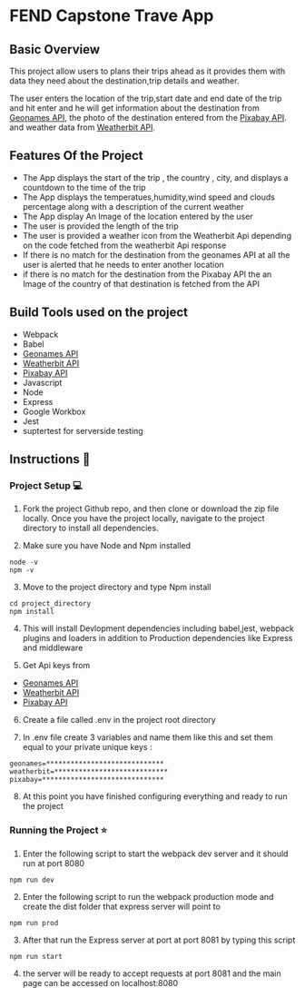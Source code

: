 # FEND Capstone Trave App
## Basic Overview

This project allow users to plans their trips ahead as it provides them with data they need about the destination,trip details and weather.

The user enters the location of the trip,start date and end date of the trip and hit enter and he will get information about the destination from [Geonames API](https://www.geonames.org/), the photo of the destination entered from the [Pixabay API](https://pixabay.com/service/about/api/). and weather data from [Weatherbit API](https://www.weatherbit.io/api).

## Features Of the Project 
* The App displays the start of the trip , the country , city, and displays a countdown to the time of the trip
* The App displays the  temperatues,humidity,wind speed and clouds percentage along with a description of the current weather
* The App display An Image of the location entered by the user
* The user is provided the length of the trip
* The user is provided a weather icon from the Weatherbit Api depending on the code fetched from the weatherbit Api response
* If there is no match for the destination from the geonames API at all the user is alerted that he needs to enter another location
* if there is no match for the destination from the Pixabay API the an Image of the country of that destination is fetched from the API



## Build Tools used on the project

* Webpack
* Babel
* [Geonames API](https://www.geonames.org/)
* [Weatherbit API](https://www.weatherbit.io/api)
* [Pixabay API](https://pixabay.com/api/docs/)
* Javascript
* Node
* Express
* Google Workbox 
* Jest 
* suptertest for serverside testing

## Instructions  :memo:

### Project Setup :computer:
1. Fork the project Github repo, and then clone or download the zip file locally. Once you have the project locally, navigate to the project directory to install all 
dependencies. 

2. Make sure you have Node and Npm installed

```
node -v 
npm -v
```
3. Move to the project directory and type Npm install 

```
cd project_directory
npm install
```
4. This will install Devlopment dependencies including babel,jest, webpack plugins and loaders in addition to Production dependencies like Express and middleware

5. Get Api keys from 
* [Geonames API](https://www.geonames.org/)
* [Weatherbit API](https://www.weatherbit.io/api)
* [Pixabay API](https://pixabay.com/api/docs/)

6. Create a file called .env in the project root directory

7. In .env file create 3 variables and name them like this and set them equal to your private unique keys :
```
geonames=*****************************
weatherbit=****************************
pixabay=******************************

```
8.  At this point you have finished configuring everything and ready to run the project

### Running the Project :star:

1. Enter the following script to start the webpack dev server and it should run at port 8080 
```
npm run dev
```
2. Enter the following script to run the webpack production mode and create the dist folder that express server will point to 
```
npm run prod
```
3. After that run the Express server at port at port 8081 by typing this script
```
npm run start 
```
4. the server will be ready to accept requests at port 8081 and the main page can be accessed on localhost:8080




